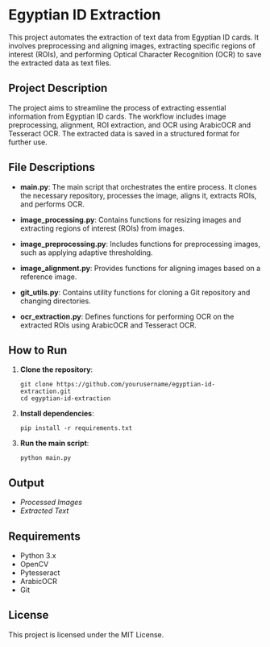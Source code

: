 # Egyptian ID Extraction

This project automates the extraction of text data from Egyptian ID cards. It involves preprocessing and aligning images, extracting specific regions of interest (ROIs), and performing Optical Character Recognition (OCR) to save the extracted data as text files.

## Project Description

The project aims to streamline the process of extracting essential information from Egyptian ID cards. The workflow includes image preprocessing, alignment, ROI extraction, and OCR using ArabicOCR and Tesseract OCR. The extracted data is saved in a structured format for further use.

## File Descriptions

- **main.py**: The main script that orchestrates the entire process. It clones the necessary repository, processes the image, aligns it, extracts ROIs, and performs OCR.

- **image_processing.py**: Contains functions for resizing images and extracting regions of interest (ROIs) from images.

- **image_preprocessing.py**: Includes functions for preprocessing images, such as applying adaptive thresholding.

- **image_alignment.py**: Provides functions for aligning images based on a reference image.

- **git_utils.py**: Contains utility functions for cloning a Git repository and changing directories.

- **ocr_extraction.py**: Defines functions for performing OCR on the extracted ROIs using ArabicOCR and Tesseract OCR.

## How to Run

1. **Clone the repository**:
    ```
    git clone https://github.com/yourusername/egyptian-id-extraction.git
    cd egyptian-id-extraction
    ```

2. **Install dependencies**:
    ```
    pip install -r requirements.txt
    ```

3. **Run the main script**:
    ```
    python main.py
    ```

## Output
- *Processed Images*
- *Extracted Text* 
## Requirements

- Python 3.x
- OpenCV
- Pytesseract
- ArabicOCR
- Git

## License

This project is licensed under the MIT License.
